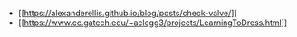 - [[https://alexanderellis.github.io/blog/posts/check-valve/]]
- [[https://www.cc.gatech.edu/~aclegg3/projects/LearningToDress.html]]